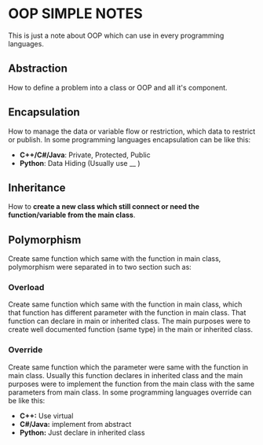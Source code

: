 # **OOP SIMPLE NOTES**

This is just a note about OOP which can use in every programming languages.

## **Abstraction**

How to define a problem into a class or OOP and all it's component.

## **Encapsulation**

How to manage the data or variable flow or restriction, which data to restrict or publish. In some programming languages encapsulation can be like this:
+ **C++/C#/Java**: Private, Protected, Public
+ **Python**: Data Hiding (Usually use __ )

## **Inheritance**

How to **create a new class which still connect or need the function/variable from the main class**.

## **Polymorphism**

Create same function which same with the function in main class, polymorphism were separated in to two section such as:

### **Overload**

Create same function which same with the function in main class, which that function has different parameter with the function in main class. That function can declare in main or inherited class. The main purposes were to create well documented function (same type) in the main or inherited class.

### **Override**

Create same function which the parameter were same with the function in main class. Usually this function declares in inherited class and the main purposes were to implement the function from the main class with the same parameters from main class. In some programming languages override can be like this:
+ **C++:** Use virtual
+ **C#/Java:** implement from abstract
+ **Python:** Just declare in inherited class
